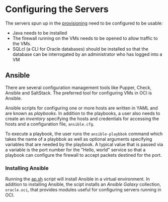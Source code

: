 # Configuring the Servers
The servers spun up in the [provisioning](../0_provision) need to be configured to be usable:
 * Java needs to be installed
 * The firewall running on the VMs needs to be opened to allow traffic to the VMs.
 * SQLcl (a CLI for Oracle databases) should be installed so that the database can be interrogated by an administrator who has
   logged into a VM
   
## Ansible
There are several configuration management tools like Pupper, Check, Ansible and SaltStack. The preferred
tool for configuring VMs in OCI is Ansible.

Ansible scripts for configuring one or more hosts are written
in YAML and are known as *playbooks*. In addition to the playbooks, a user also needs to create an *inventory*
specifying the hosts and credentials for accessing the hosts and a configuration file, `ansible.cfg`.

To execute a playbook, the user runs the `ansible-playbbok` command which takes the name of a playbbok as well
as optional arguments specifying variables that are needed by the playbook. A typical value that is passed
via a variable is the port number for the "Hello, world" service so that a playbook can configure the firewall
to accept packets destined for the port.

### Installing Ansible
Running the [ap.sh](../ansible_common/ap.sh) script will install Ansible in a virtual environment. In addition
to installing Ansible, the scipt installs an *Ansible Galaxy* collection, `oracle.oci`, that provides modules
useful for configuring servers running in OCI.
